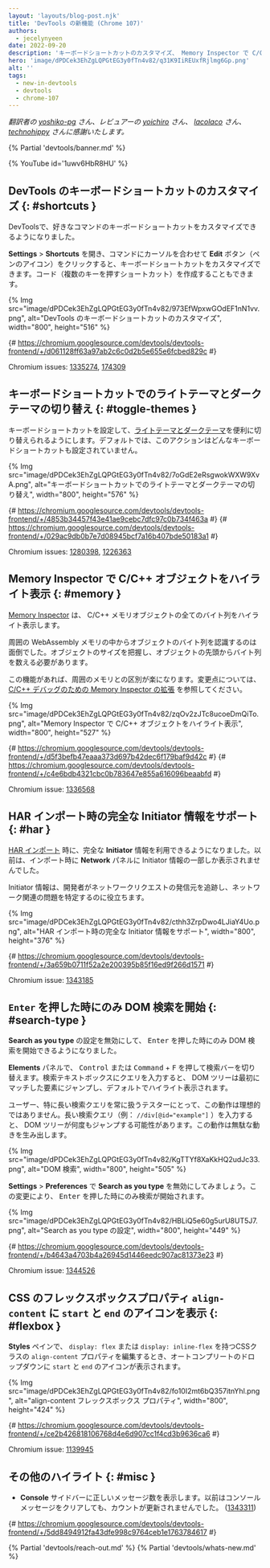 ```yaml
---
layout: 'layouts/blog-post.njk'
title: 'DevTools の新機能 (Chrome 107)'
authors:
  - jecelynyeen
date: 2022-09-20
description: 'キーボードショートカットのカスタマイズ、 Memory Inspector で C/C++ オブジェクトのハイライト表示など'
hero: 'image/dPDCek3EhZgLQPGtEG3y0fTn4v82/q31K9IiREUxfRjlmg6Gp.png'
alt: ''
tags:
  - new-in-devtools
  - devtools
  - chrome-107
---
```


*翻訳者の [yoshiko-pg](https://github.com/yoshiko-pg) さん、レビュアーの [yoichiro](https://github.com/yoichiro) さん、 [lacolaco](https://github.com/lacolaco) さん、 [technohippy](https://github.com/technohippy) さんに感謝いたします。*

{% Partial 'devtools/banner.md' %}

{% YouTube id='1uwv6HbR8HU' %}

<!-- Content starts here -->

<!-- ## Customize keyboard shortcuts in DevTools {: #shortcuts } -->
## DevTools のキーボードショートカットのカスタマイズ {: #shortcuts }

<!-- You can now customize keyboard shortcuts for your favorite commands in DevTools. -->
DevToolsで、好きなコマンドのキーボードショートカットをカスタマイズできるようになりました。

<!-- Go to **Settings** > **Shortcuts**, hover over a command and click the **Edit** button (pen icon) to customize the keyboard shortcut. You can create chords (a.k.a multi-key press shortcuts) as well.  -->
**Settings** > **Shortcuts** を開き、コマンドにカーソルを合わせて **Edit** ボタン（ペンのアイコン）をクリックすると、キーボードショートカットをカスタマイズできます。コード（複数のキーを押すショートカット）を作成することもできます。

{% Img src="image/dPDCek3EhZgLQPGtEG3y0fTn4v82/973EfWpxwGOdEF1nN1vv.png", alt="DevTools のキーボードショートカットのカスタマイズ", width="800", height="516" %}

{# https://chromium.googlesource.com/devtools/devtools-frontend/+/d061128ff63a97ab2c6c0d2b5e655e6fcbed829c #}

Chromium issues: [1335274](https://crbug.com/1335274), [174309](https://crbug.com/174309)


<!-- ## Toggle light and dark themes with keyboard shortcut {: #toggle-themes } -->
## キーボードショートカットでのライトテーマとダークテーマの切り替え {: #toggle-themes }

<!-- Configure a keyboard shortcut to toggle [light and dark themes](/docs/devtools/rendering/emulate-css/#emulate-css-media-feature-prefers-color-scheme) conveniently. By default, the action doesn’t map to any keyboard shortcut. -->
キーボードショートカットを設定して、[ライトテーマとダークテーマ](/docs/devtools/rendering/emulate-css/#emulate-css-media-feature-prefers-color-scheme)を便利に切り替えられるようにします。デフォルトでは、このアクションはどんなキーボードショートカットも設定されていません。

{% Img src="image/dPDCek3EhZgLQPGtEG3y0fTn4v82/7oGdE2eRsgwokWXW9XvA.png", alt="キーボードショートカットでのライトテーマとダークテーマの切り替え", width="800", height="576" %}

{# https://chromium.googlesource.com/devtools/devtools-frontend/+/4853b34457f43e41ae9cebc7dfc97c0b734f463a #}
{# https://chromium.googlesource.com/devtools/devtools-frontend/+/029ac9db0b7e7d08945bcf7a16b407bde50183a1 #}

Chromium issues: [1280398](https://crbug.com/1280398), [1226363](https://crbug.com/1226363)


<!-- ## Highlight C/C++ objects in the Memory Inspector {: #memory } -->
## Memory Inspector で C/C++ オブジェクトをハイライト表示 {: #memory }

<!-- The [Memory Inspector](/docs/devtools/memory-inspector/) highlights all the bytes of a C/C++ memory object. -->
[Memory Inspector](/docs/devtools/memory-inspector/) は、 C/C++ メモリオブジェクトの全てのバイト列をハイライト表示します。

<!-- Recognizing an object’s bytes among the surrounding WebAssembly memory was a pain point. You have to know the object’s size and count bytes from the object’s start. -->
周囲の WebAssembly メモリの中からオブジェクトのバイト列を認識するのは面倒でした。オブジェクトのサイズを把握し、オブジェクトの先頭からバイト列を数える必要があります。

<!-- With this feature,  it helps you tell them apart from the surrounding memory. See [Extending the Memory Inspector for C/C++ debugging](/blog/memory-inspector-extended-cpp/) to learn more about the changes. -->
この機能があれば、周囲のメモリとの区別が楽になります。変更点については、 [C/C++ デバッグのための Memory Inspector の拡張](/blog/memory-inspector-extended-cpp/) を参照してください。

{% Img src="image/dPDCek3EhZgLQPGtEG3y0fTn4v82/zqOv2zJTc8ucoeDmQiTo.png", alt="Memory Inspector で C/C++ オブジェクトをハイライト表示", width="800", height="527" %}

{# https://chromium.googlesource.com/devtools/devtools-frontend/+/d5f3befb47eaaa373d697b42dec6f179baf9d42c #}
{# https://chromium.googlesource.com/devtools/devtools-frontend/+/c4e6bdb4321cbc0b783647e855a616096beaabfd #}

Chromium issue: [1336568](https://crbug.com/1336568)


<!-- ## Support full initiator information for HAR import {: #har } -->
## HAR インポート時の完全な Initiator 情報をサポート {: #har }

<!-- Full **Initiator** information is available now for [HAR import](/docs/devtools/network/reference/#save-as-har). Previously, the **Network** panel only shows partial initiator information during import. -->
[HAR インポート](/docs/devtools/network/reference/#save-as-har) 時に、完全な **Initiator** 情報を利用できるようになりました。以前は、インポート時に **Network** パネルに Initiator 情報の一部しか表示されませんでした。

<!-- The initiator information helps developers to trace the origin of a network request and identify network-related issues.  -->
Initiator 情報は、開発者がネットワークリクエストの発信元を追跡し、ネットワーク関連の問題を特定するのに役立ちます。

{% Img src="image/dPDCek3EhZgLQPGtEG3y0fTn4v82/cthh3ZrpDwo4LJiaY4Uo.png", alt="HAR インポート時の完全な Initiator 情報をサポート", width="800", height="376" %}

{# https://chromium.googlesource.com/devtools/devtools-frontend/+/3a659b0711f52a2e200395b85f16ed9f266d1571 #}

Chromium issue: [1343185](https://crbug.com/1343185)



<!-- ## Start DOM search after pressing `Enter` {: #search-type } -->
## `Enter` を押した時にのみ DOM 検索を開始 {: #search-type }

<!-- You can now disable the **Search as you type** setting to always start DOM search after pressing <kbd>Enter</kbd>.  -->
**Search as you type** の設定を無効にして、 <kbd>Enter</kbd> を押した時にのみ DOM 検索を開始できるようになりました。

<!-- In the **Elements** panel, toggle the search bar with <kbd>Control</kbd> or <kbd>Command</kbd> + <kbd>F</kbd>. As you type a query in the search textbox, the DOM tree will jump to the first matching element and highlight it by default.  -->
**Elements** パネルで、 <kbd>Control</kbd> または <kbd>Command</kbd> + <kbd>F</kbd> を押して検索バーを切り替えます。検索テキストボックスにクエリを入力すると、 DOM ツリーは最初にマッチした要素にジャンプし、デフォルトでハイライト表示されます。

<!-- For users, especially testers who always work with lengthy search queries, this behavior is not ideal. The DOM tree might jump multiple times as you type in a lengthy search query (e.g. `//div[@id="example"]`). This behavior creates unnecessary motion. -->
ユーザー、特に長い検索クエリを常に扱うテスターにとって、この動作は理想的ではありません。長い検索クエリ（例： `//div[@id="example"]` ）を入力すると、 DOM ツリーが何度もジャンプする可能性があります。この動作は無駄な動きを生み出します。

{% Img src="image/dPDCek3EhZgLQPGtEG3y0fTn4v82/KgTTYf8XaKkHQ2udJc33.png", alt="DOM 検索", width="800", height="505" %}

<!-- Go to **Settings** > **Preferences**, disable **Search as you type**. With this change, the search will start only after you press <kbd>Enter</kbd>. -->
**Settings** > **Preferences** で **Search as you type** を無効にしてみましょう。この変更により、 <kbd>Enter</kbd> を押した時にのみ検索が開始されます。

{% Img src="image/dPDCek3EhZgLQPGtEG3y0fTn4v82/HBLiQ5e60g5urU8UT5J7.png", alt="Search as you type の設定", width="800", height="449" %}

{# https://chromium.googlesource.com/devtools/devtools-frontend/+/b4643a4703b4a26945d1446eedc907ac81373e23 #}

Chromium issue: [1344526](https://crbug.com/1344526)


<!-- ## Display `start` and `end` icons for `align-content` CSS flexbox properties {: #flexbox } -->
## CSS のフレックスボックスプロパティ `align-content` に `start` と `end` のアイコンを表示 {: #flexbox }

<!-- In the **Styles** pane, edit the `align-content` properties in a CSS class with `display: flex` or `display: inline-flex`. The `start` and `end` show in the auto-complete dropdown with icons. -->
**Styles** ペインで、 `display: flex` または `display: inline-flex` を持つCSSクラスの `align-content` プロパティを編集するとき、オートコンプリートのドロップダウンに `start` と `end` のアイコンが表示されます。

{% Img src="image/dPDCek3EhZgLQPGtEG3y0fTn4v82/fo10I2mt6bQ357itnYhl.png", alt="align-content フレックスボックス プロパティ", width="800", height="424" %}

{# https://chromium.googlesource.com/devtools/devtools-frontend/+/ce2b426818106768d4e6d907cc1f4cd3b9636ca6 #}

Chromium issue: [1139945](https://crbug.com/1139945)


<!-- ## Miscellaneous highlights {: #misc } -->
## その他のハイライト {: #misc }

<!-- - Display correct message counts in the **Console** sidebar. Previously, the counts didn't refresh when clearing console messages. ([1343311](https://crbug.com/1343311)) -->
- **Console** サイドバーに正しいメッセージ数を表示します。以前はコンソールメッセージをクリアしても、カウントが更新されませんでした。 ([1343311](https://crbug.com/1343311))

{# https://chromium.googlesource.com/devtools/devtools-frontend/+/5dd8494912fa43dfe998c9764ceb1e1763784617 #}


{% Partial 'devtools/reach-out.md' %}
{% Partial 'devtools/whats-new.md' %}
